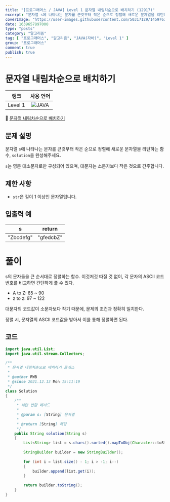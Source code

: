 ```yaml
---
title: "[프로그래머스 / JAVA] Level 1 문자열 내림차순으로 배치하기 (12917)"
excerpt: "문자열 s에 나타나는 문자를 큰것부터 작은 순으로 정렬해 새로운 문자열을 리턴하는 함수, solution을 완성해주세요. s는 영문 대소문자로만 구성되어 있으며, 대문자는 소문자보다 작은 것으로 간주합니다."
coverImage: "https://user-images.githubusercontent.com/50317129/145976356-6b5d1430-31c0-4c34-829e-6be8f747ab19.png"
date: 1639657897000
type: "posts"
category: "알고리즘"
tag: [ "프로그래머스", "알고리즘", "JAVA(자바)", "Level 1" ]
group: "프로그래머스"
comment: true
publish: true
---
```


# 문자열 내림차순으로 배치하기

|  랭크   |                                                      사용 언어                                                      |
| :-----: | :-----------------------------------------------------------------------------------------------------------------: |
| Level 1 | ![JAVA](https://shields.io/badge/java-JDK%2011-lightgray?logo=java&style=plastic&logoColor=white&labelColor=orange) |

🔗 [문자열 내림차순으로 배치하기](https://programmers.co.kr/learn/courses/30/lessons/12917)





## 문제 설명

문자열 `s`에 나타나는 문자를 큰것부터 작은 순으로 정렬해 새로운 문자열을 리턴하는 함수, `solution`을 완성해주세요.

`s`는 영문 대소문자로만 구성되어 있으며, 대문자는 소문자보다 작은 것으로 간주합니다.





## 제한 사항

* `str`은 길이 1 이상인 문자열입니다.





## 입출력 예

|     s     |  return   |
| :-------: | :-------: |
| "Zbcdefg" | "gfedcbZ" |










# 풀이

s의 문자들을 큰 순서대로 정렬하는 함수. 이것저것 따질 것 없이, 각 문자의 ASCII 코드 번호를 비교하면 간단하게 풀 수 있다.

* A to Z: 65 ~ 90
* z to z: 97 ~ 122

대문자의 코드값이 소문자보다 작기 때문에, 문제의 조건과 정확히 일치한다.

정렬 시, 문자열의 ASCII 코드값을 받아서 이를 통해 정렬하면 된다.





## 코드

``` java
import java.util.List;
import java.util.stream.Collectors;

/**
 * 문자열 내림차순으로 배치하기 클래스
 *
 * @author RWB
 * @since 2021.12.13 Mon 15:11:19
 */
class Solution
{
	/**
	 * 해답 반환 메서드
	 *
	 * @param s: [String] 문자열
	 *
	 * @return [String] 해답
	 */
	public String solution(String s)
	{
		List<String> list = s.chars().sorted().mapToObj(Character::toString).collect(Collectors.toList());;
		
		StringBuilder builder = new StringBuilder();
		
		for (int i = list.size() - 1; i > -1; i--)
		{
			builder.append(list.get(i));
		}
		
		return builder.toString();
	}
}
```